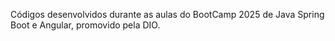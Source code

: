 Códigos desenvolvidos durante as aulas do BootCamp 2025 de Java Spring Boot e Angular, promovido pela DIO.